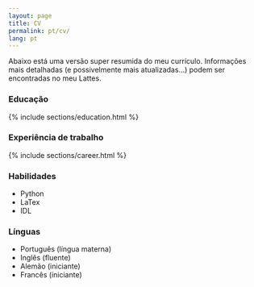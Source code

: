 ```yaml
---
layout: page
title: CV
permalink: pt/cv/
lang: pt
---
```


Abaixo está uma versão super resumida do meu currículo. Informações mais detalhadas (e possivelmente mais atualizadas...) podem ser encontradas no meu Lattes.

### Educação

{% include sections/education.html %}

### Experiência de trabalho

{% include sections/career.html %}
  
### Habilidades

* Python
* LaTex
* IDL
  
### Línguas

* Português (língua materna)
* Inglês (fluente)
* Alemão (iniciante)
* Francês (iniciante)